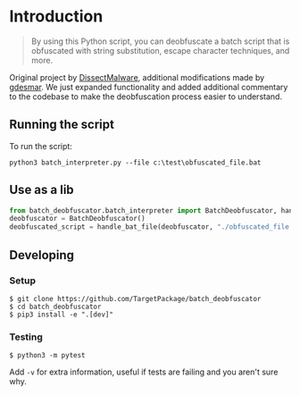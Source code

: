 # Introduction
> By using this Python script, you can deobfuscate a batch script that is obfuscated with string substitution, escape character techniques, and more.

Original project by [DissectMalware](https://github.com/DissectMalware), additional modifications made by [gdesmar](https://github.com/gdesmar). We just expanded functionality and added additional commentary to the codebase to make the deobfuscation process easier to understand.


## Running the script
To run the script:

```shell
python3 batch_interpreter.py --file c:\test\obfuscated_file.bat
```

## Use as a lib
```python
from batch_deobfuscator.batch_interpreter import BatchDeobfuscator, handle_bat_file
deobfuscator = BatchDeobfuscator()
deobfuscated_script = handle_bat_file(deobfuscator, "./obfuscated_file.bat")
```

## Developing

### Setup
```shell
$ git clone https://github.com/TargetPackage/batch_deobfuscator
$ cd batch_deobfuscator
$ pip3 install -e ".[dev]"
```

### Testing
```shell
$ python3 -m pytest
```

Add `-v` for extra information, useful if tests are failing and you aren't sure why.
